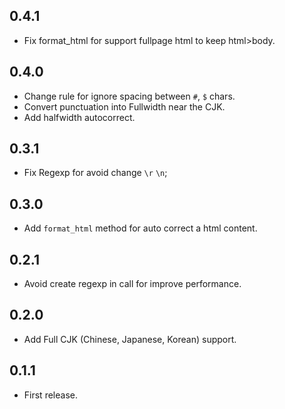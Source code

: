 ## 0.4.1

- Fix format_html for support fullpage html to keep html>body.

## 0.4.0

- Change rule for ignore spacing between `#`, `$` chars.
- Convert punctuation into Fullwidth near the CJK.
- Add halfwidth autocorrect.

## 0.3.1

- Fix Regexp for avoid change `\r` `\n`;

## 0.3.0

- Add `format_html` method for auto correct a html content.

## 0.2.1

- Avoid create regexp in call for improve performance.

## 0.2.0

- Add Full CJK (Chinese, Japanese, Korean) support.

## 0.1.1

- First release.
